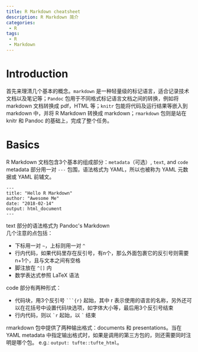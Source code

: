 ```yaml
---
title: R Markdown cheatsheet
description: R Markdown 简介
categories:
 - R
tags:
 - R
 - Markdown
---
```


# Introduction
首先来理清几个基本的概念。`markdown` 是一种轻量级的标记语言，适合记录技术文档以及笔记等；`Pandoc` 包用于不同格式标记语言文档之间的转换，例如将 markdown 文档转换成 pdf，HTML 等；`knitr` 包能将代码及运行结果等嵌入到 markdown 中，并将 R Markdown 转换成 markdown；`rmarkdown` 包则是站在 knitr 和 Pandoc 的基础上，完成了整个任务。  
  
# Basics
R Markdown 文档包含3个基本的组成部分：`metadata`（可选）, `text`, and `code`  
metadata 部分用一对 `---` 包围，语法格式为 YAML，所以也被称为 YAML 元数据或 YAML 前辅文。  
```rmarkdown
---
title: "Hello R Markdown"
author: "Awesome Me"
date: "2018-02-14"
output: html_document
---
```  

text 部分的语法格式为 Pandoc's Markdown  
几个注意的点包括：  
* 下标用一对 `~`，上标则用一对 `^`  
* 行内代码，如果代码里存在反引号，有n个，那么外面包裹它的反引号则需要n+1个，且与文本之间有空格  
* 脚注放在 `^[]` 内  
* 数学表达式参照 LaTeX 语法  
  
code 部分有两种形式：  
* 代码块，用3个反引号 ```` ```{r} ```` 起始，其中 r 表示使用的语言的名称，另外还可以在花括号中设置代码块选项，如字体大小等，最后用3个反引号结束  
* 行内代码，则以 `` `r `` 起始，以 `` ` `` 结束  
  
rmarkdown 包中提供了两种输出格式：documents 和 presentations。当在 YAML metadata 中指定输出格式时，如果是调用的第三方包的，则还需要同时注明是哪个包。 e.g.: `output: tufte::tufte_html`。
